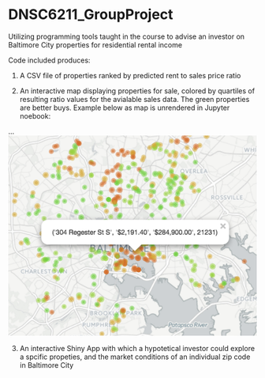 # DNSC6211_GroupProject
Utilizing programming tools taught in the course to advise an investor on Baltimore City properties for residential rental income

Code included produces:

1. A CSV file of properties ranked by predicted rent to sales price ratio

2. An interactive map displaying properties for sale, colored by quartiles of resulting ratio values for the avialable sales data. The green properties are better buys. Example below as map is unrendered in Jupyter noebook:

...![Rent to Sale Ratio Map](/images/ratiomap.png?)

3. An interactive Shiny App with which a hypotetical investor could explore a spcific propeties, and the market conditions of an individual zip code in Baltimore City 
